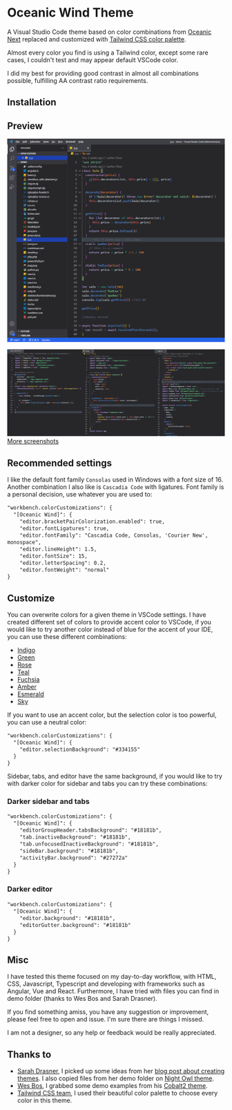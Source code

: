 # Oceanic Wind Theme

A Visual Studio Code theme based on color combinations from [Oceanic Next](https://github.com/voronianski/oceanic-next-color-scheme) replaced and customized with [Tailwind CSS color palette](https://tailwindcss.com/docs/customizing-colors).

Almost every color you find is using a Tailwind color, except some rare cases, I couldn't test and may appear default VSCode color.

I did my best for providing good contrast in almost all combinations possible, fulfilling  AA contrast ratio requirements.

## Installation
## Preview
![Javascript preview](screenshots/preview.png)

![Frameworks](screenshots/frameworks.png)
[More screenshots](screenshots/)

## Recommended settings
I like the default font family `Consolas` used in Windows with a font size of 16. Another combination I also like is `Cascadia Code` with ligatures. Font family is a personal decision, use whatever you are used to:
```
"workbench.colorCustomizations": {
  "[Oceanic Wind]": {
    "editor.bracketPairColorization.enabled": true,
    "editor.fontLigatures": true,
    "editor.fontFamily": "Cascadia Code, Consolas, 'Courier New', monospace",
    "editor.lineHeight": 1.5,
    "editor.fontSize": 15,
    "editor.letterSpacing": 0.2,
    "editor.fontWeight": "normal"
}
```

## Customize
You can overwrite colors for a given theme in VSCode settings. I have created different set of colors to provide accent color to VSCode, if you would like to try another color instead of blue for the accent of your IDE, you can use these different combinations:
- [Indigo](customize/indigo.md)
- [Green](customize/green.md)
- [Rose](customize/rose.md)
- [Teal](customize/teal.md)
- [Fuchsia](customize/fuchsia.md)
- [Amber](customize/amber.md)
- [Esmerald](customize/esmerald.md)
- [Sky](customize/sky.md)

If you want to use an accent color, but the selection color is too powerful, you can use a neutral color:
```
"workbench.colorCustomizations": {
  "[Oceanic Wind]": {
    "editor.selectionBackground": "#334155"
  }
}
```
Sidebar, tabs, and editor have the same background, if you would like to try with darker color for sidebar and tabs you can try these combinations:

### Darker sidebar and tabs
```
"workbench.colorCustomizations": {
  "[Oceanic Wind]": {
    "editorGroupHeader.tabsBackground": "#18181b",
    "tab.inactiveBackground": "#18181b",
    "tab.unfocusedInactiveBackground": "#18181b",
    "sideBar.background": "#18181b",
    "activityBar.background": "#27272a"
  }
}
```

### Darker editor
```
"workbench.colorCustomizations": {
  "[Oceanic Wind]": {
    "editor.background": "#18181b", 
    "editorGutter.background": "#18181b"
  }
}
```

## Misc
I have tested this theme focused on my day-to-day workflow, with HTML, CSS, Javascript, Typescript and developing with frameworks such as Angular, Vue and React. Furthermore, I have tried with files you can find in demo folder (thanks to Wes Bos and Sarah Drasner).

If you find something amiss, you have any suggestion or improvement, please feel free to open and issue. I'm sure there are things I missed.

I am not a designer, so any help or feedback would be really appreciated.
## Thanks to
- [Sarah Drasner](https://twitter.com/sarah_edo), I picked up some ideas from her [blog post about creating themes](https://css-tricks.com/creating-a-vs-code-theme/). I also copied files from her demo folder on [Night Owl theme](https://github.com/sdras/night-owl-vscode-theme).
- [Wes Bos](https://twitter.com/wesbos), I grabbed some demo examples from his [Cobalt2 theme](https://github.com/wesbos/cobalt2-vscode).
- [Tailwind CSS team](https://twitter.com/tailwindcss), I used their beautiful color palette to choose every color in this theme.
